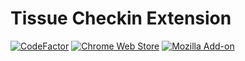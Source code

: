 # Tissue Checkin Extension

[![CodeFactor](https://www.codefactor.io/repository/github/eai04191/tissue-checkin-extension/badge?style=flat-square)](https://www.codefactor.io/repository/github/eai04191/tissue-checkin-extension)
[![Chrome Web Store](https://img.shields.io/chrome-web-store/v/ghbbagjhbalopljgieblblcgleihlcld.svg?style=flat-square)](https://chrome.google.com/webstore/detail/tissue-checkin/ghbbagjhbalopljgieblblcgleihlcld)
[![Mozilla Add-on](https://img.shields.io/amo/v/tissue-checkin.svg?style=flat-square)](https://addons.mozilla.org/en-US/firefox/addon/tissue-checkin/)
